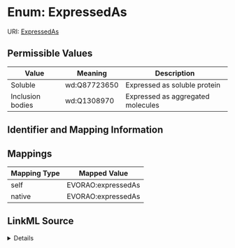 # Enum: ExpressedAs



URI: [ExpressedAs](ExpressedAs.md)

## Permissible Values

| Value | Meaning | Description |
| --- | --- | --- |
| Soluble | wd:Q87723650 | Expressed as soluble protein |
| Inclusion bodies | wd:Q1308970 | Expressed as aggregated molecules |









## Identifier and Mapping Information








## Mappings

| Mapping Type | Mapped Value |
| ---  | ---  |
| self | EVORAO:expressedAs |
| native | EVORAO:expressedAs |




## LinkML Source

<details>
```yaml
name: expressedAs
rank: 1000
permissible_values:
  Soluble:
    text: Soluble
    description: Expressed as soluble protein
    meaning: wd:Q87723650
  Inclusion bodies:
    text: Inclusion bodies
    description: Expressed as aggregated molecules
    meaning: wd:Q1308970

```
</details>
